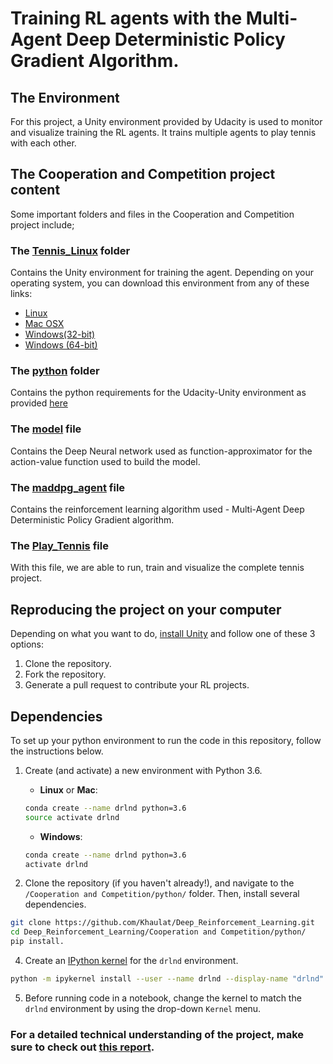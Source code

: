 # Training RL agents with the Multi-Agent Deep Deterministic Policy Gradient Algorithm.

## The Environment

For this project, a Unity environment provided by Udacity is used to monitor and visualize training the RL agents. It trains multiple agents to play tennis with each other.



## The Cooperation and Competition project content

Some important folders and files in the Cooperation and Competition project include;

### The [Tennis_Linux]() folder

Contains the Unity environment for training the agent. Depending on your operating system, you can download this environment from any of these links:

- [Linux](https://s3-us-west-1.amazonaws.com/udacity-drlnd/P3/Tennis/Tennis_Linux.zip)
- [Mac OSX](https://s3-us-west-1.amazonaws.com/udacity-drlnd/P3/Tennis/Tennis.app.zip)
- [Windows(32-bit)](https://s3-us-west-1.amazonaws.com/udacity-drlnd/P3/Tennis/Tennis_Windows_x86.zip)
- [Windows (64-bit)](https://s3-us-west-1.amazonaws.com/udacity-drlnd/P3/Tennis/Tennis_Windows_x86_64.zip)

### The [python](https://github.com/Khaulat/Deep_Reinforcement_Learning/tree/master/Cooperation%20and%20Competition/python) folder

Contains the python requirements for the Udacity-Unity environment as provided [here](https://github.com/udacity/deep-reinforcement-learning)

### The [model](https://github.com/Khaulat/Deep_Reinforcement_Learning/blob/master/Cooperation%20and%20Competition/model.py) file

Contains the Deep Neural network used as function-approximator for the action-value function used to build the model.

### The [maddpg_agent](https://github.com/Khaulat/Deep_Reinforcement_Learning/blob/master/Cooperation%20and%20Competition/maddpg_agent.py) file

Contains the reinforcement learning algorithm used - Multi-Agent Deep Deterministic Policy Gradient algorithm.

### The [Play_Tennis](https://github.com/Khaulat/Deep_Reinforcement_Learning/blob/master/Cooperation%20and%20Competition/Play_Tennis.ipynb) file

With this file, we are able to run, train and visualize the complete tennis project.


## Reproducing the project on your computer

Depending on what you want to do, [install Unity](https://github.com/Unity-Technologies/ml-agents/blob/release_3_docs/docs/Installation.md#advanced-local-installation-for-development) and follow one of these 3 options:

1. Clone the repository.
2. Fork the repository.
3. Generate a pull request to contribute your RL projects.

## Dependencies

To set up your python environment to run the code in this repository, follow the instructions below.

1. Create (and activate) a new environment with Python 3.6.

    - __Linux__ or __Mac__:
    ```bash
    conda create --name drlnd python=3.6
    source activate drlnd
    ```
    - __Windows__:
    ```bash
    conda create --name drlnd python=3.6
    activate drlnd
    ```
 
2. Clone the repository (if you haven't already!), and navigate to the `/Cooperation and Competition/python/` folder.  Then, install several dependencies.
```bash
git clone https://github.com/Khaulat/Deep_Reinforcement_Learning.git
cd Deep_Reinforcement_Learning/Cooperation and Competition/python/
pip install.

```

4. Create an [IPython kernel](http://ipython.readthedocs.io/en/stable/install/kernel_install.html) for the `drlnd` environment.  
```bash
python -m ipykernel install --user --name drlnd --display-name "drlnd"
```

5. Before running code in a notebook, change the kernel to match the `drlnd` environment by using the drop-down `Kernel` menu.


### For a detailed technical understanding of the project, make sure to check out [this report](https://khaulat.github.io/Multi-Agent-Reinforcement-Learning/).


